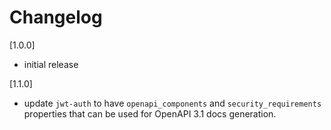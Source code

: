 # Changelog

[1.0.0]

- initial release

[1.1.0]

- update `jwt-auth` to have `openapi_components` and `security_requirements` properties that can be used for OpenAPI 3.1
  docs generation.
